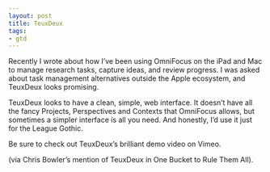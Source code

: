 ```yaml
---
layout: post
title: TeuxDeux
tags:
- gtd
---
```

Recently I wrote about how I’ve been using OmniFocus on the iPad and Mac to manage research tasks, capture ideas, and review progress. I was asked about task management alternatives outside the Apple ecosystem, and TeuxDeux looks promising.

TeuxDeux looks to have a clean, simple, web interface. It doesn’t have all the fancy Projects, Perspectives and Contexts that OmniFocus allows, but sometimes a simpler interface is all you need. And honestly, I’d use it just for the League Gothic.

Be sure to check out TeuxDeux’s brilliant demo video on Vimeo.

(via Chris Bowler’s mention of TeuxDeux in One Bucket to Rule Them All).
